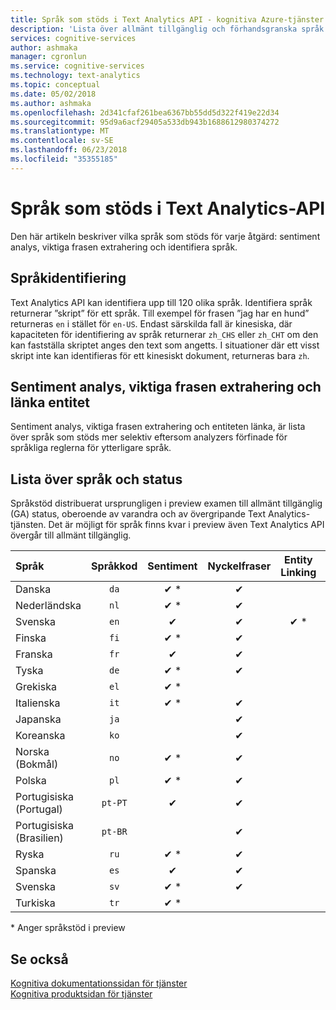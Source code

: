 ```yaml
---
title: Språk som stöds i Text Analytics API - kognitiva Azure-tjänster | Microsoft Docs
description: 'Lista över allmänt tillgänglig och förhandsgranska språk stöd för Text Analytics-API: et. Gäller för sentiment analys, viktiga frasen extrahering och identifiera språk.'
services: cognitive-services
author: ashmaka
manager: cgronlun
ms.service: cognitive-services
ms.technology: text-analytics
ms.topic: conceptual
ms.date: 05/02/2018
ms.author: ashmaka
ms.openlocfilehash: 2d341cfaf261bea6367bb55dd5d322f419e22d34
ms.sourcegitcommit: 95d9a6acf29405a533db943b1688612980374272
ms.translationtype: MT
ms.contentlocale: sv-SE
ms.lasthandoff: 06/23/2018
ms.locfileid: "35355185"
---
```

# <a name="supported-languages-in-the-text-analytics-api"></a>Språk som stöds i Text Analytics-API

Den här artikeln beskriver vilka språk som stöds för varje åtgärd: sentiment analys, viktiga frasen extrahering och identifiera språk.

## <a name="language-detection"></a>Språkidentifiering

Text Analytics API kan identifiera upp till 120 olika språk. Identifiera språk returnerar ”skript” för ett språk. Till exempel för frasen ”jag har en hund” returneras `en` i stället för `en-US`. Endast särskilda fall är kinesiska, där kapaciteten för identifiering av språk returnerar `zh_CHS` eller `zh_CHT` om den kan fastställa skriptet anges den text som angetts. I situationer där ett visst skript inte kan identifieras för ett kinesiskt dokument, returneras bara `zh`.

## <a name="sentiment-analysis-key-phrase-extraction-and-entity-linking"></a>Sentiment analys, viktiga frasen extrahering och länka entitet

Sentiment analys, viktiga frasen extrahering och entiteten länka, är lista över språk som stöds mer selektiv eftersom analyzers förfinade för språkliga reglerna för ytterligare språk.

## <a name="language-list-and-status"></a>Lista över språk och status

Språkstöd distribuerat ursprungligen i preview examen till allmänt tillgänglig (GA) status, oberoende av varandra och av övergripande Text Analytics-tjänsten. Det är möjligt för språk finns kvar i preview även Text Analytics API övergår till allmänt tillgänglig.

| Språk    | Språkkod | Sentiment | Nyckelfraser | Entity Linking |   Anteckningar  |
|:----------- |:-------------:|:---------:|:-----------:|:-----------:|:-----------:
| Danska      | `da`          | ✔ \*     | ✔           |             |     |
| Nederländska       | `nl`          | ✔ \*     | ✔          |             |     |
| Svenska     | `en`          | ✔        | ✔           |  ✔ \*   |      |
| Finska     | `fi`          | ✔ \*     | ✔           |             |     |
| Franska      | `fr`          | ✔        | ✔           |             |     |
| Tyska      | `de`          | ✔ \*     | ✔           |            |     |
| Grekiska       | `el`          | ✔ \*     |             |            |     |
| Italienska     | `it`          | ✔ \*     | ✔           |             |     |
| Japanska    | `ja`          |          | ✔           |            |     |
| Koreanska      | `ko`          |          | ✔           |            |     |
| Norska (Bokmål) | `no`          | ✔ \*     |  ✔          |             |     |
| Polska      | `pl`          | ✔ \*     |  ✔          |             |     |
| Portugisiska (Portugal) | `pt-PT`| ✔        |  ✔          |       |`pt` också godkänns|
| Portugisiska (Brasilien)   | `pt-BR`|          |  ✔   |         |     |
| Ryska     | `ru`          | ✔ \*     | ✔           |             |     |
| Spanska     | `es`          | ✔        | ✔           |     |     |
| Svenska     | `sv`          | ✔ \*     | ✔           |             |     |
| Turkiska     | `tr`          | ✔ \*     |             |             |     |

\* Anger språkstöd i preview

## <a name="see-also"></a>Se också

[Kognitiva dokumentationssidan för tjänster](https://docs.microsoft.com/azure/cognitive-services/)   
[Kognitiva produktsidan för tjänster](https://azure.microsoft.com/services/cognitive-services/)
